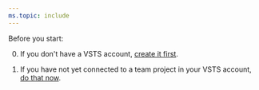 ```yaml
---
ms.topic: include
---
```


Before you start:

0. If you don't have a VSTS account, [create it first](../../organizations/accounts/create-organization-msa-or-work-student.md).

0. If you have not yet connected to a team project in your VSTS account, [do that now](../../organizations/projects/connect-to-projects.md).